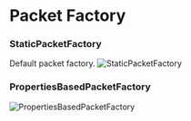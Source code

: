 Packet Factory
==============

<h3 id="static_packet_factory">StaticPacketFactory</h3>
Default packet factory.
<img alt="StaticPacketFactory" title="StaticPacketFactory" src="https://github.com/kaitoy/pcap4j/raw/master/www/images/staticPacketFactory.png" />

<h3 id="properties_based_packet_factory">PropertiesBasedPacketFactory</h3>
<img alt="PropertiesBasedPacketFactory" title="PropertiesBasedPacketFactory" src="https://github.com/kaitoy/pcap4j/raw/master/www/images/propertiesBasedPacketFactory.png" />

